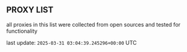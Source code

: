 ## PROXY LIST

all proxies in this list were collected from open sources and tested for functionality

last update: `2025-03-31 03:04:39.245296+00:00` UTC